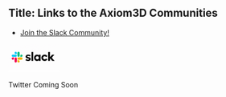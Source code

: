Title: Links to the Axiom3D Communities
---

- [Join the Slack Community!](join-slack)
<img width="20%" src="/assets/img/slacklogo.png" alt=""/>

Twitter Coming Soon